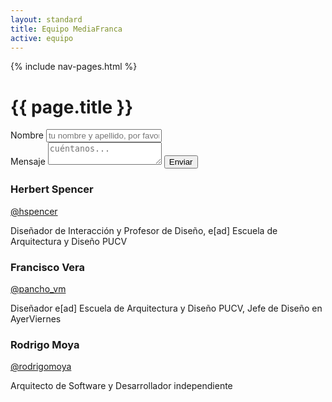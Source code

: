 ```yaml
---
layout: standard
title: Equipo MediaFranca
active: equipo
---
```

<div class='container'>
	{% include nav-pages.html %}
</div>

# {{ page.title }}


<form role="form" action="http://getsimpleform.com/messages?form_api_token=5d10aa4f599a65850aa0de859b5330f5" method="post">
<!-- the redirect_to is optional, the form will redirect to the referrer on submission -->
<input type='hidden' name='redirect_to' value='http://mediafranca.github.io/pags/gracias' />
<!-- all your input fields here.... -->
<div class="form-group">
	<label for="name1" class="control-label">Nombre</label>
	<input type="text" class="form-control" id='name1' name='name' placeholder="tu nombre y apellido, por favor">

</div>
<div class="form-group">
	<label for="message1" class="control-label">Mensaje</label>
	<textarea id='message1' name='message' class='form-control' placeholder='cuéntanos...'></textarea>
	<input type='submit' id='' class='btn btn-primary' value='Enviar'>
</div>
</form>


<div class='row'>
	<div class='col-md-4'>
		<div class='well'>
			<h3>Herbert Spencer</h3>
			<span class='label label-primary'><a href="http://twitter.com/hspencer"><i class='fa fa-twitter'></i> @hspencer</a></span>
			<p class='air-top'>Diseñador de Interacción y Profesor de Diseño, e[ad] Escuela de Arquitectura y Diseño PUCV</p>
		</div>
	</div>
	<div class='col-md-4'>
		<div class='well'>
			<h3>Francisco Vera</h3>
			<span class='label label-primary'><a href="http://twitter.com/pancho_vm"><i class='fa fa-twitter'></i> @pancho_vm</a></span>
			<p class='air-top'>Diseñador e[ad] Escuela de Arquitectura y Diseño PUCV, Jefe de Diseño en AyerViernes</p>
		</div>
	</div>
	<div class='col-md-4'>
		<div class='well'>
			<h3>Rodrigo Moya</h3>
			<span class='label label-primary'><a href="http://twitter.com/rodrigomoya"><i class='fa fa-twitter'></i> @rodrigomoya</a></span>
			<p class='air-top'>Arquitecto de Software y Desarrollador independiente</p>
		</div>
	</div>
</div>